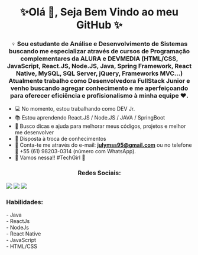 <h1 align="center"> ✨Olá 👋, Seja Bem Vindo ao meu GitHub ✨</h1>

<h3 align="center">♀️ Sou estudante de Análise e Desenvolvimento de Sistemas buscando me especializar através de cursos de Programação complementares da ALURA e DEVMEDIA (HTML/CSS, JavaScript, React.JS, Node.JS, Java, Spring Framework, React Native, MySQL, SQL Server, jQuery, Frameworks MVC...) Atualmente trabalho como Desenvolvedora FullStack Junior e venho buscando agregar conhecimento e me aperfeiçoando para oferecer eficiência e profisionalismo à minha equipe ❤️.</h3>


- 💻 No momento, estou trabalhando como DEV Jr.
- 📚 Estou aprendendo React.JS / Node.JS / JAVA / SpringBoot
- 🤝 Busco dicas e ajuda para melhorar meus códigos, projetos e melhor me desenvolver
- 💯 Disposta à troca de conhecimentos 
- 📧 Conta-te me através do e-mail: **julymss95@gmail.com** ou no telefone 📱 +55 (61) 98203-0314 (número com WhatsApp).
- 🚀 Vamos nessa!! #TechGirl 🥰


<h3 align="center">Redes Sociais:</h3>
 <a href="https://www.linkedin.com/in/juliana-maria-0bb432176/" target="_blank"><img src="https://img.shields.io/badge/-LinkedIn-%230077B5?style=for-the-badge&logo=linkedin&logoColor=white" target="_blank"></a>  
   <a href="https://api.whatsapp.com/send?phone=5561982030314" target="_blank"><img src="https://img.shields.io/badge/WhatsApp-25D366?style=for-the-badge&logo=whatsapp&logoColor=white" target="_blank"></a> 
 <a href="https://www.instagram.com/mssjuliana/" target="_blank"><img src="https://img.shields.io/badge/-Instagram-%23E4405F?style=for-the-badge&logo=instagram&logoColor=white" target="_blank"></a>


<h3 align="left">Habilidades:</h3>
- Java <br>
- ReactJs <br> 
- NodeJs  <br>
- React Native <br>
- JavaScript <br>
- HTML/CSS <br>
 <br>
